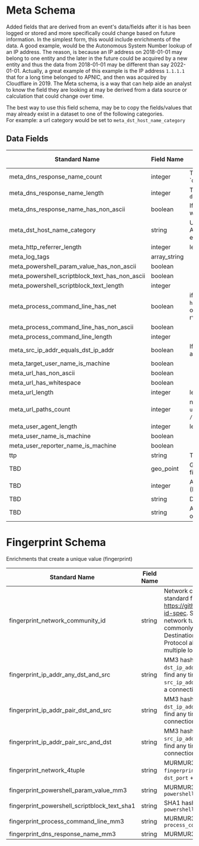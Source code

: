 # Meta Schema

Added fields that are derived from an event's data/fields after it is has been logged or stored and more specifically could change based on future information. In the simplest form, this would include enrichments of the data.
A good example, would be the Autonomous System Number lookup of an IP address. The reason, is because an IP address on 2018-01-01 may belong to one entity and the later in the future could be acquired by a new entity and thus the data from 2018-01-01 may be different than say 2022-01-01. Actually, a great example of this example is the IP address `1.1.1.1` that for a long time belonged to APNIC, and then was acquired by Cloudflare in 2019. The Meta schema, is a way that can help aide an analyst to know the field they are looking at may be derived from a data source or calculation that could change over time.  

The best way to use this field schema, may be to copy the fields/values that may already exist in a dataset to one of the following categories.  
For example: a url category would be set to `meta_dst_host_name_category`


## Data Fields
|	        Standard Name       	|            Field Name             |       	    Type            	|   	    Description          	|	     Sample Value           	|
|	-------------------------------	|	-------------------------------	|	-------------------------------	|	-------------------------------	|	-------------------------------	|
| meta_dns_response_name_count                   | integer      | The count (number of) `dns_response_name                                                                                                         | `` |
| meta_dns_response_name_length                  | integer      | Total number of response/answers in `dns_response_name`                                                                                                          | `` |
| meta_dns_response_name_has_non_ascii           | boolean      | If there is any non ascii characters within `dns_response_name`                                                                                  | `` |
| meta_dst_host_name_category                    | string       | Used for URL/domain category (ie: Adult, Abuse, Parked, RFC-1918, etc)                                                                           | `` |
| meta_http_referrer_length                      | integer      | length of `http_referrer_original`                                                                                                               | `` |
| meta_log_tags                                  | array_string |                                                                                                                                                  | `` |
| meta_powershell_param_value_has_non_ascii      | boolean      |                                                                                                                                                  | `` |
| meta_powershell_scriptblock_text_has_non_ascii | boolean      |                                                                                                                                                  | `` |
| meta_powershell_scriptblock_text_length        | integer      |                                                                                                                                                  | `` |
| meta_process_command_line_has_net              | boolean      | if `process_command_line` contains `http:` or `ftp:\\` or `smb:\\` or `file:\\` or `://` or `localhost` or r`\d{1,3}\.\d{1,3}\.\d{1,3}\.\d{1,3}` | `` |
| meta_process_command_line_has_non_ascii        | boolean      |                                                                                                                                                  | `` |
| meta_process_command_line_length               | integer      |                                                                                                                                                  | `` |
| meta_src_ip_addr_equals_dst_ip_addr            | boolean      | If the `src_ip_addr` is the same value as `dst_ip_addr`                                                                                          | `` |
| meta_target_user_name_is_machine               | boolean      |                                                                                                                                                  | `` |
| meta_url_has_non_ascii                         | boolean      |                                                                                                                                                  | `` |
| meta_url_has_whitespace                        | boolean      |                                                                                                                                                  | `` |
| meta_url_length                                | integer      | length of `url_original`                                                                                                                         | `` |
| meta_url_paths_count                           | integer      | number (count)    of paths in `url_original`. ie: `/example/url/news.php` would be `3`                                                                      | `` |
| meta_user_agent_length                         | integer      | length of `user_agent_original`                                                                                                                  | `` |
| meta_user_name_is_machine                      | boolean      |                                                                                                                                                  | `` |
| meta_user_reporter_name_is_machine             | boolean      |                                                                                                                                                  | `` |
| ttp                                            | string       | Tactic, technique, and procedure                                                                                                                 | `` |
| TBD                                            | geo_point    | Geo longitude and latitude point of a field                                                                                                      | `` |
| TBD                                            | integer      | Autonomous System (AS) number (BGP AS Number)                                                                                                    | `` |
| TBD                                            | string       | Data describing an alert                                                                                                                         | `` |
| TBD                                            | string       | Autonomous System (AS) organization (BGP AS Name)                                                                                                | `` |


# Fingerprint Schema
Enrichments that create a unique value (fingerprint)

|	        Standard Name       	|            Field Name             |       	    Type            	|   	    Description          	|	     Sample Value           	|
|	-------------------------------	|	-------------------------------	|	-------------------------------	|	-------------------------------	|	-------------------------------	|
| fingerprint_network_community_id             | string | Network community ID as outlined by the standard from https://github.com/corelight/community-id-spec. Standardized hashing of network tuple. The combination, most commonly, of Source IP, Source Port, Destination IP, Destination Port, and IP Protocol allows pivoting between multiple log types | 1:EeVyZ07VGj1n0rld+xCLFdM+u8M=
| fingerprint_ip_addr_any_dst_and_src          | string | MM3 hash of the concatenation of `dst_ip_addr` and `src_ip_addr`. Used to find any time the two IP addresses of `src_ip_addr`   and `dst_ip_addr` have made a connection in any way                                                                                                                  | ``                             |
| fingerprint_ip_addr_pair_dst_and_src         | string | MM3 hash of the concatenation of `dst_ip_addr` and `src_ip_addr`. Used to find any time `dst_ip_addr` makes a connection to the `src_ip_addr`                                                                                                                                                        | ``                             |
| fingerprint_ip_addr_pair_src_and_dst         | string | MM3 hash of the concatenation of `src_ip_addr` and `dst_ip_addr`. Used to find any time `src_ip_addr` makes a connection to the `dst_ip_addr`                                                                                                                                                        | ``                             |
| fingerprint_network_4tuple                   | string | MURMUR3 hash of `fingerprint_ip_addr_pair_src_and_dst` + `dst_port` + `network_protocol`
| fingerprint_powershell_param_value_mm3       | string | MURMUR3 hash of `powershell.param.value`                                                                                                                                                                                                                                                             | ``                             |
| fingerprint_powershell_scriptblock_text_sha1 | string | SHA1 hash of `powershell.scriptblock.text`                                                                                                                                                                                                                                                           | ``                             |
| fingerprint_process_command_line_mm3         | string | MURMUR3 hash of `process_command_line`                                                                                                                                                                                                                                                               | ``                             |
| fingerprint_dns_response_name_mm3            | string | MURMUR3 hash of `dns_response_name`                                                                                                                                                                                                                                                                  | ``                             |


